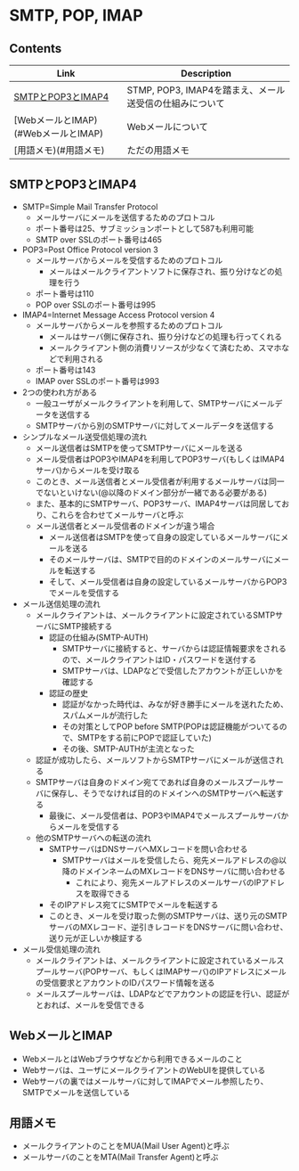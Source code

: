 # SMTP, POP, IMAP


## Contents
| Link | Description |
| --- | --- |
| [SMTPとPOP3とIMAP4](#SMTPとPOP3とIMAP4) | STMP, POP3, IMAP4を踏まえ、メール送受信の仕組みについて |
| [WebメールとIMAP)(#WebメールとIMAP)     | Webメールについて |
| [用語メモ)(#用語メモ)                   | ただの用語メモ |


## SMTPとPOP3とIMAP4
* SMTP=Simple Mail Transfer Protocol
    * メールサーバにメールを送信するためのプロトコル
    * ポート番号は25、サブミッションポートとして587も利用可能
    * SMTP over SSLのポート番号は465
* POP3=Post Office Protocol version 3
    * メールサーバからメールを受信するためのプロトコル
        * メールはメールクライアントソフトに保存され、振り分けなどの処理を行う
    * ポート番号は110
    * POP over SSLのポート番号は995
* IMAP4=Internet Message Access Protocol version 4
    * メールサーバからメールを参照するためのプロトコル
        * メールはサーバ側に保存され、振り分けなどの処理も行ってくれる
        * メールクライアント側の消費リソースが少なくて済むため、スマホなどで利用される
    * ポート番号は143
    * IMAP over SSLのポート番号は993
* 2つの使われ方がある
    * 一般ユーザがメールクライアントを利用して、SMTPサーバにメールデータを送信する
    * SMTPサーバから別のSMTPサーバに対してメールデータを送信する
* シンプルなメール送受信処理の流れ
    * メール送信者はSMTPを使ってSMTPサーバにメールを送る
    * メール受信者はPOP3やIMAP4を利用してPOP3サーバ(もしくはIMAP4サーバ)からメールを受け取る
    * このとき、メール送信者とメール受信者が利用するメールサーバは同一でないといけない(@以降のドメイン部分が一緒である必要がある)
    * また、基本的にSMTPサーバ、POP3サーバ、IMAP4サーバは同居しており、これらを合わせてメールサーバと呼ぶ
    * メール送信者とメール受信者のドメインが違う場合
        * メール送信者はSMTPを使って自身の設定しているメールサーバにメールを送る
        * そのメールサーバは、SMTPで目的のドメインのメールサーバにメールを転送する
        * そして、メール受信者は自身の設定しているメールサーバからPOP3でメールを受信する
* メール送信処理の流れ
    * メールクライアントは、メールクライアントに設定されているSMTPサーバにSMTP接続する
        * 認証の仕組み(SMTP-AUTH)
            * SMTPサーバに接続すると、サーバからは認証情報要求をされるので、メールクライアントはID・パスワードを送付する
            * SMTPサーバは、LDAPなどで受信したアカウントが正しいかを確認する
        * 認証の歴史
            * 認証がなかった時代は、みなが好き勝手にメールを送れたため、スパムメールが流行した
            * その対策としてPOP before SMTP(POPは認証機能がついてるので、SMTPをする前にPOPで認証していた)
            * その後、SMTP-AUTHが主流となった
    * 認証が成功したら、メールソフトからSMTPサーバにメールが送信される
    * SMTPサーバは自身のドメイン宛てであれば自身のメールスプールサーバに保存し、そうでなければ目的のドメインへのSMTPサーバへ転送する
        * 最後に、メール受信者は、POP3やIMAP4でメールスプールサーバからメールを受信する
    * 他のSMTPサーバへの転送の流れ
        * SMTPサーバはDNSサーバへMXレコードを問い合わせる
            * SMTPサーバはメールを受信したら、宛先メールアドレスの@以降のドメインネームのMXレコードをDNSサーバに問い合わせる
                * これにより、宛先メールアドレスのメールサーバのIPアドレスを取得できる
        * そのIPアドレス宛てにSMTPでメールを転送する
        * このとき、メールを受け取った側のSMTPサーバは、送り元のSMTPサーバのMXレコード、逆引きレコードをDNSサーバに問い合わせ、送り元が正しいか検証する
* メール受信処理の流れ
    * メールクライアントは、メールクライアントに設定されているメールスプールサーバ(POPサーバ、もしくはIMAPサーバ)のIPアドレスにメールの受信要求とアカウントのIDパスワード情報を送る
    * メールスプールサーバは、LDAPなどでアカウントの認証を行い、認証がとおれば、メールを受信できる


## WebメールとIMAP
* WebメールとはWebブラウザなどから利用できるメールのこと
* Webサーバは、ユーザにメールクライアントのWebUIを提供している
* Webサーバの裏ではメールサーバに対してIMAPでメール参照したり、SMTPでメールを送信している


## 用語メモ
* メールクライアントのことをMUA(Mail User Agent)と呼ぶ
* メールサーバのことをMTA(Mail Transfer Agent)と呼ぶ
